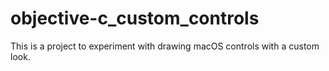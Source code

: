 # objective-c_custom_controls


This is a project to experiment with drawing macOS controls with a custom look. 
